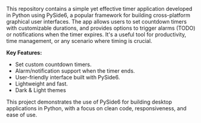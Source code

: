 This repository contains a simple yet effective timer application developed in Python using PySide6, a popular framework for building cross-platform graphical user interfaces. The app allows users to set countdown timers with customizable durations, and provides options to trigger alarms (TODO) or notifications when the timer expires. It's a useful tool for productivity, time management, or any scenario where timing is crucial.

**Key Features:**

- Set custom countdown timers.
- Alarm/notification support when the timer ends.
- User-friendly interface built with PySide6.
- Lightweight and fast.
- Dark & Light themes

This project demonstrates the use of PySide6 for building desktop applications in Python, with a focus on clean code, responsiveness, and ease of use.
